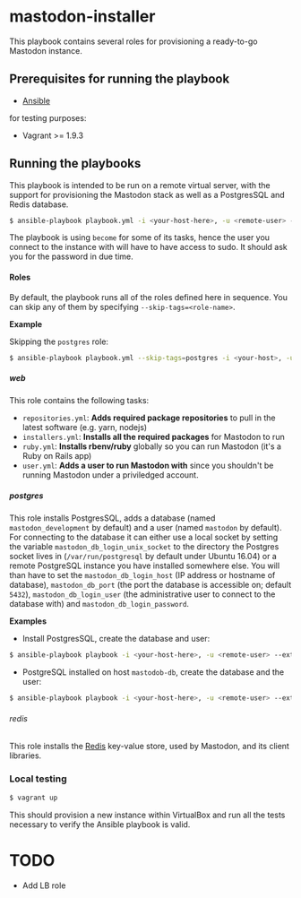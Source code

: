 # mastodon-installer
This playbook contains several roles for provisioning a ready-to-go Mastodon instance.

## Prerequisites for running the playbook

- [Ansible](https://ansible.com)

for testing purposes:

- Vagrant >= 1.9.3

## Running the playbooks

This playbook is intended to be run on a remote virtual server, with the support for provisioning the Mastodon stack as well as a PostgresSQL and Redis database.

```sh
$ ansible-playbook playbook.yml -i <your-host-here>, -u <remote-user> --extra-vars="<extra-variables>"
```

The playbook is using `become` for some of its tasks, hence the user you connect to the instance with will have to have access to sudo. It should ask you for the password in due time.

#### Roles

By default, the playbook runs all of the roles defined here in sequence. You can skip any of them by specifying `--skip-tags=<role-name>`.

**Example**

Skipping the `postgres` role:

```sh
$ ansible-playbook playbook.yml --skip-tags=postgres -i <your-host>, -u <your-user>
```

##### web

This role contains the following tasks:

- `repositories.yml`: **Adds required package repositories** to pull in the latest software (e.g. yarn, nodejs)
- `installers.yml`: **Installs all the required packages** for Mastodon to run
- `ruby.yml`: **Installs rbenv/ruby** globally so you can run Mastodon (it's a Ruby on Rails app)
- `user.yml`: **Adds a user to run Mastodon with** since you shouldn't be running Mastodon under a priviledged account.

##### postgres

This role installs PostgresSQL, adds a database (named `mastodon_development` by default) and a user (named `mastodon` by default). For connecting to the database it can either use a local socket by setting the variable `mastodon_db_login_unix_socket` to the directory the Postgres socket lives in (`/var/run/postgresql` by default under Ubuntu 16.04) or a remote PostgreSQL instance you have installed somewhere else. You will than have to set the `mastodon_db_login_host` (IP address or hostname of database), `mastodon_db_port` (the port the database is accessible on; default `5432`), `mastodon_db_login_user` (the administrative user to connect to the database with) and `mastodon_db_login_password`.

**Examples**

- Install PostgresSQL, create the database and user:

```sh
$ ansible-playbook playbook -i <your-host-here>, -u <remote-user> --extra-vars="mastodon_db_password=your-password mastodon_db_login_unix_socket='/var/run/postgresql'"
```
- PostgreSQL installed on host `mastodob-db`, create the database and the user:

```sh
$ ansible-playbook playbook -i <your-host-here>, -u <remote-user> --extra-vars="mastodon_db_password=your-password mastodon_db_login_host=mastodon-db mastodon_db_port=5432 mastodon_db_login_user=your-admin-db-user mastodon_db_login_password=your-password"
```

###### redis

This role installs the [Redis](https://redis.io) key-value store, used by Mastodon, and its client libraries.

### Local testing

```sh
$ vagrant up
```

This should provision a new instance within VirtualBox and run all the tests necessary to verify the Ansible playbook is valid.

# TODO

- Add LB role
